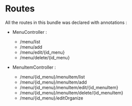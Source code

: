 Routes
======

All the routes in this bundle was declared with annotations :

- MenuController :
    - /menu/list
    - /menu/add
    - /menu/edit/{id_menu}
    - /menu/delete/{id_menu}

- MenuItemController :
    - /menu/{id_menu}/menuItem/list
    - /menu/{id_menu}/menuItem/add
    - /menu/{id_menu}/menuItem/edit/{id_menuItem}
    - /menu/{id_menu}/menuItem/delete/{id_menuItem}
    - /menu/{id_menu}/editOrganize
